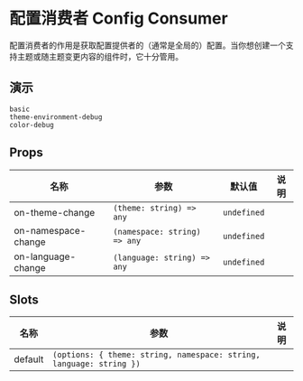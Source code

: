# 配置消费者 Config Consumer

配置消费者的作用是获取配置提供者的（通常是全局的）配置。当你想创建一个支持主题或随主题变更内容的组件时，它十分管用。

## 演示

```demo
basic
theme-environment-debug
color-debug
```

## Props

| 名称                | 参数                         | 默认值      | 说明 |
| ------------------- | ---------------------------- | ----------- | ---- |
| on-theme-change     | `(theme: string) => any`     | `undefined` |      |
| on-namespace-change | `(namespace: string) => any` | `undefined` |      |
| on-language-change  | `(language: string) => any`  | `undefined` |      |

## Slots

| 名称 | 参数 | 说明 |
| --- | --- | --- |
| default | `(options: { theme: string, namespace: string, language: string })` |  |
